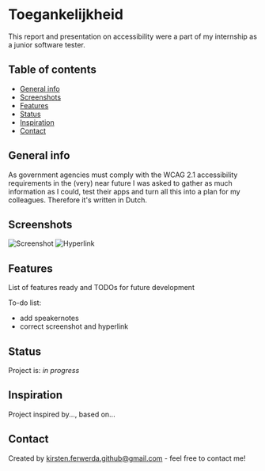 # Toegankelijkheid
This report and presentation on accessibility were a part of my internship as a junior software tester. 
## Table of contents
* [General info](#general-info)
* [Screenshots](#screenshots)
* [Features](#features)
* [Status](#status)
* [Inspiration](#inspiration)
* [Contact](#contact)

## General info
As government agencies must comply with the WCAG 2.1 accessibility requirements in the (very) near future I was asked to gather as much information as I could, test their apps and turn all this into a plan for my colleagues. Therefore it's written in Dutch.

## Screenshots
![Screenshot](/Cijfers_NL.png)
![Hyperlink](/https://www.youtube.com/watch?v=WOdjCb4LwQY)


## Features
List of features ready and TODOs for future development


To-do list:
* add speakernotes
* correct screenshot and hyperlink


## Status
Project is: _in progress_

## Inspiration
Project inspired by..., based on...

## Contact
Created by kirsten.ferwerda.github@gmail.com - feel free to contact me!

